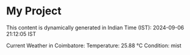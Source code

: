 # My Project

This content is dynamically generated in Indian Time (IST): 2024-09-06 21:12:05 IST


Current Weather in Coimbatore:
Temperature: 25.88 °C
Condition: mist
